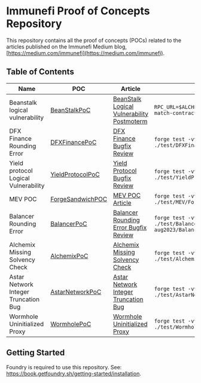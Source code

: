 # Immunefi Proof of Concepts Repository

This repository contains all the proof of concepts (POCs) related to the articles published on the Immunefi Medium blog, [https://medium.com/immunefi](https://medium.com/immunefi).

## Table of Contents

| Name | POC | Article | Command
| ---- | ------- | ---- | ---- | 
| Beanstalk logical vulnerability | [BeanStalkPoC](./test/BeanStalk.t.sol) | [BeanStalk Logical Vulnerability Postmoterm](https://medium.com/immunefi/beanstalk-logic-error-bugfix-review-4fea17478716) | `RPC_URL=$ALCHEMY_API forge test --match-contract BeanStalkPoC -vvv`
| DFX Finance Rounding Error | [DFXFinancePoC](./src/DFXFinance/AttackContract.sol) | [DFX Finance Bugfix Review](https://medium.com/immunefi/dfx-finance-rounding-error-bugfix-review-17ba5ffb4114) | `forge test -vvv --match-path ./test/DFXFinance/AttackTest.t.sol`
| Yield protocol Logical Vulnerability| [YieldProtocolPoC](./test/YieldProtocol/AttackTest.t.sol) | [Yield Protocol Bugfix Review](https://medium.com/immunefi/yield-protocol-logic-error-bugfix-review-7b86741e6f50) | `forge test -vvv --match-path ./test/YieldProtocol/AttackTest.t.sol`
| MEV POC| [ForgeSandwichPOC](./test/MEV/Forge/Sandwich.t.sol) | [MEV POC Article](https://medium.com/immunefi/how-to-reproduce-a-simple-mev-attack-b38151616cb4) | `forge test -vvv --match-path ./test/MEV/Forge/Sandwich.t.sol`
| Balancer Rounding Error | [BalancerPoC](./test/Balancer/rounding-error-aug2023/BalancerPoC.sol) | [Balancer Rounding Error Bugfix Review](https://medium.com/immunefi/balancer-rounding-error-bugfix-review-cbf69482ee3d) | `forge test -vvv --match-path ./test/Balancer/rounding-error-aug2023/BalancerPoC.sol`
| Alchemix Missing Solvency Check | [AlchemixPoC](./test/Alchemix/PoCTest.sol) | [Alchemix Missing Solvency Check](https://medium.com/immunefi/alchemix-missing-solvency-check-bugfix-review-bcbc13289a12) | `forge test -vvv --match-path ./test/Alchemix/PoCTest.sol`
| Astar Network Integer Truncation Bug | [AstarNetworkPoC](./src/AstarNetwork/AttackContract.sol) | [Astar Network Integer Truncation Bug](https://medium.com/immunefi/) | `forge test -vv --match-path ./test/AstarNetwork/AttackTest.t.sol`
| Wormhole Uninitialized Proxy | [WormholePoC](./test/Wormhole/WormholeBugFix.t.sol) | [Wormhole Uninitialized Proxy](https://medium.com/immunefi/wormhole-uninitialized-proxy-bugfix-review-90250c41a43a) | `forge test -vvv --match-path ./test/Wormhole/WormholeBugFix.t.sol`


## Getting Started

Foundry is required to use this repository. See: https://book.getfoundry.sh/getting-started/installation.
